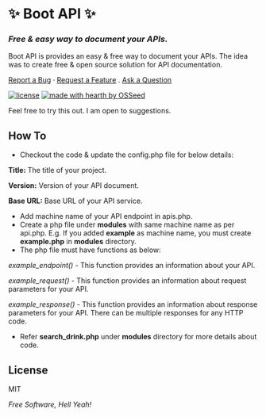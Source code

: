 # ✨ Boot API ✨
### _Free & easy way to document your APIs._

Boot API is provides an easy & free way to document your APIs. The idea was to create free & open source solution for API documentation.


<a href="https://github.com/tanmayk/boot_api/issues/new?assignees=&labels=bug&template=bug_report.md&title=bug%3A+">Report a Bug</a>
·
<a href="https://github.com/tanmayk/boot_api/issues/new?assignees=&labels=enhancement&template=feature_request.md&title=feat%3A+">Request a Feature</a>
.
<a href="https://github.com/tanmayk/boot_api/discussions">Ask a Question</a>


[![license](https://img.shields.io/badge/license-MIT-blue?style=flat-square)](LICENSE.md)
[![made with hearth by OSSeed](https://img.shields.io/badge/made%20with%20%E2%9D%A4%20by-OSSeed-7db238?style=flat-square)](https://osseed.com/)

Feel free to try this out. I am open to suggestions.

## How To

- Checkout the code & update the config.php file for below details:

**Title:** The title of your project.

**Version:** Version of your API document.

**Base URL:** Base URL of your API service.

- Add machine name of your API endpoint in apis.php.
- Create a php file under **modules** with same machine name as per api.php. E.g. If you added **example** as machine name, you must create **example.php** in **modules** directory.
- The php file must have functions as below:

_example_endpoint()_ - This function provides an information about your API.

_example_request()_ - This function provides an information about request parameters for your API.

_example_response()_ - This function provides an information about response parameters for your API. There can be multiple responses for any HTTP code.
- Refer **search_drink.php** under **modules** directory for more details about code.

## License

MIT

_Free Software, Hell Yeah!_
